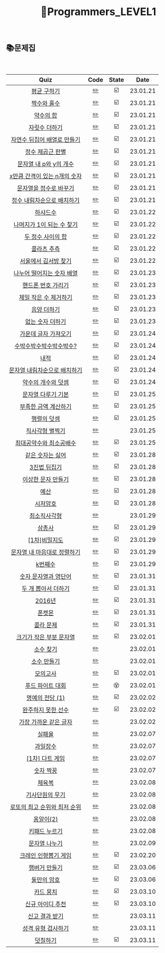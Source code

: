 <div align="center">
  <br />
  <h1> 🧑Programmers_LEVEL1 </h1>
  <br />
</div>

## 📚문제집

<br />

|                                                  Quiz                                                  |             Code              | State |   Date   |
| :----------------------------------------------------------------------------------------------------: | :---------------------------: | :---: | :------: |
|             [평균 구하기](https://school.programmers.co.kr/learn/courses/30/lessons/12944)             |     [✏️](./평균구하기.js)     |  ☑️   | 23.01.21 |
|             [짝수와 홀수](https://school.programmers.co.kr/learn/courses/30/lessons/12937)             |     [✏️](./짝수와홀수.js)     |  ☑️   | 23.01.21 |
|              [약수의 합](https://school.programmers.co.kr/learn/courses/30/lessons/12928)              |      [✏️](./약수의합.js)      |  ☑️   | 23.01.21 |
|            [자릿수 더하기](https://school.programmers.co.kr/learn/courses/30/lessons/12931)            |    [✏️](./자릿수더하기.js)    |  ☑️   | 23.01.21 |
|     [자연수 뒤집어 배열로 만들기](https://school.programmers.co.kr/learn/courses/30/lessons/12932)     |    [✏️](./자연수뒤집어.js)    |  ☑️   | 23.01.21 |
|          [정수 제곱근 판별](https://school.programmers.co.kr/learn/courses/30/lessons/12934)           |     [✏️](./정수제곱근.js)     |  ☑️   | 23.01.21 |
|       [문자열 내 p와 y의 개수](https://school.programmers.co.kr/learn/courses/30/lessons/12916)        |       [✏️](./py개수.js)       |  ☑️   | 23.01.21 |
|    [x만큼 간격이 있는 n개의 숫자](https://school.programmers.co.kr/learn/courses/30/lessons/12954)     |     [✏️](./x만큼간격.js)      |  ☑️   | 23.01.21 |
|       [문자열을 정수로 바꾸기](https://school.programmers.co.kr/learn/courses/30/lessons/12925)        |    [✏️](./문자열정수로.js)    |  ☑️   | 23.01.21 |
|     [정수 내림차순으로 배치하기](https://school.programmers.co.kr/learn/courses/30/lessons/12933)      |    [✏️](./정수내림차순.js)    |  ☑️   | 23.01.21 |
|              [하샤드수](https://school.programmers.co.kr/learn/courses/30/lessons/12947)               |      [✏️](./하샤드수.js)      |  ☑️   | 23.01.22 |
|      [나머지가 1이 되는 수 찾기](https://school.programmers.co.kr/learn/courses/30/lessons/87389)      |   [✏️](./나머지1되는수.js)    |  ☑️   | 23.01.22 |
|          [두 정수 사이의 합](https://school.programmers.co.kr/learn/courses/30/lessons/12912)          |    [✏️](./두정수사이합.js)    |  ☑️   | 23.01.22 |
|             [콜라츠 추측](https://school.programmers.co.kr/learn/courses/30/lessons/12943)             |     [✏️](./콜라츠추측.js)     |  ☑️   | 23.01.22 |
|        [서울에서 김서방 찾기](https://school.programmers.co.kr/learn/courses/30/lessons/12919)         |     [✏️](./김서방찾기.js)     |  ☑️   | 23.01.22 |
|      [나누어 떨어지는 숫자 배열](https://school.programmers.co.kr/learn/courses/30/lessons/12910)      | [✏️](./나누어떨어지는배열.js) |  ☑️   | 23.01.23 |
|         [핸드폰 번호 가리기](https://school.programmers.co.kr/learn/courses/30/lessons/12948)          |  [✏️](./핸드폰번호가리기.js)  |  ☑️   | 23.01.23 |
|        [제일 작은 수 제거하기](https://school.programmers.co.kr/learn/courses/30/lessons/12935)        |   [✏️](./제일작은수제거.js)   |  ☑️   | 23.01.23 |
|             [음양 더하기](https://school.programmers.co.kr/learn/courses/30/lessons/76501)             |     [✏️](./음양더하기.js)     |  ☑️   | 23.01.23 |
|          [없는 숫자 더하기](https://school.programmers.co.kr/learn/courses/30/lessons/86051)           |   [✏️](./없는숫자더하기.js)   |  ☑️   | 23.01.23 |
|        [가운데 글자 가져오기](https://school.programmers.co.kr/learn/courses/30/lessons/12903)         |     [✏️](./가운데글자.js)     |  ☑️   | 23.01.24 |
|       [수박수박수박수박수박수?](https://school.programmers.co.kr/learn/courses/30/lessons/12922)       |      [✏️](./수박수박.js)      |  ☑️   | 23.01.24 |
|                [내적](https://school.programmers.co.kr/learn/courses/30/lessons/70128)                 |        [✏️](./내적.js)        |  ☑️   | 23.01.24 |
|    [문자열 내림차순으로 배치하기](https://school.programmers.co.kr/learn/courses/30/lessons/12917)     |    [✏️](./내림차순배치.js)    |  ☑️   | 23.01.24 |
|         [약수의 개수와 덧셈](https://school.programmers.co.kr/learn/courses/30/lessons/77884)          |   [✏️](./약수의갯수덧셈.js)   |  ☑️   | 23.01.24 |
|         [문자열 다루기 기본](https://school.programmers.co.kr/learn/courses/30/lessons/12918)          |    [✏️](./문자열다루기.js)    |  ☑️   | 23.01.25 |
|        [부족한 금액 계산하기](https://school.programmers.co.kr/learn/courses/30/lessons/82612)         |     [✏️](./부족한금액.js)     |  ☑️   | 23.01.25 |
|             [행렬의 덧셈](https://school.programmers.co.kr/learn/courses/30/lessons/12950)             |      [✏️](./행렬덧셈.js)      |  ☑️   | 23.01.25 |
| [직사각형 별찍기](https://school.programmers.co.kr/learn/courses/30/lessons/12969?language=javascript) |     [✏️](./직사각형별.js)     |       | 23.01.25 |
|       [최대공약수와 최소공배수](https://school.programmers.co.kr/learn/courses/30/lessons/12940)       |    [✏️](./공약수공배수.js)    |  ☑️   | 23.01.25 |
|          [같은 숫자는 싫어](https://school.programmers.co.kr/learn/courses/30/lessons/12906)           |    [✏️](./같은숫자싫어.js)    |  ☑️   | 23.01.28 |
|            [3진법 뒤집기](https://school.programmers.co.kr/learn/courses/30/lessons/68935)             |    [✏️](./3진법뒤집기.js)     |  ☑️   | 23.01.28 |
|         [이상한 문자 만들기](https://school.programmers.co.kr/learn/courses/30/lessons/12930)          |  [✏️](./이상한문자만들기.js)  |  ☑️   | 23.01.28 |
|                [예산](https://school.programmers.co.kr/learn/courses/30/lessons/12982)                 |        [✏️](./예산.js)        |  ☑️   | 23.01.28 |
|              [시저암호](https://school.programmers.co.kr/learn/courses/30/lessons/12926)               |      [✏️](./시저암호.js)      |  ☑️   | 23.01.28 |
|            [최소직사각형](https://school.programmers.co.kr/learn/courses/30/lessons/86491)             |    [✏️](./최소직사각형.js)    |       | 23.01.29 |
|               [삼총사](https://school.programmers.co.kr/learn/courses/30/lessons/131705)               |       [✏️](./삼총사.js)       |  ☑️   | 23.01.29 |
|            [[1차]비밀지도](https://school.programmers.co.kr/learn/courses/30/lessons/17681)            |    [✏️](./보물찾기1차.js)     |  ☑️   | 23.01.29 |
|     [문자열 내 마음대로 정렬하기](https://school.programmers.co.kr/learn/courses/30/lessons/12915)     |   [✏️](./문자열마음대로.js)   |  ☑️   | 23.01.29 |
|               [k번째수](https://school.programmers.co.kr/learn/courses/30/lessons/42748)               |      [✏️](./k번째수.js)       |  ☑️   | 23.01.29 |
|        [숫자 문자열과 영단어](https://school.programmers.co.kr/learn/courses/30/lessons/81301)         |  [✏️](./숫자문자열영단어.js)  |  ☑️   | 23.01.31 |
|         [두 개 뽑아서 더하기](https://school.programmers.co.kr/learn/courses/30/lessons/68644)         |  [✏️](./두개뽑아서더하기.js)  |  ☑️   | 23.01.31 |
|               [2016년](https://school.programmers.co.kr/learn/courses/30/lessons/12901)                |       [✏️](./2016년.js)       |  ☑️   | 23.01.31 |
|                [폰켓몬](https://school.programmers.co.kr/learn/courses/30/lessons/1845)                |       [✏️](./폰켓몬.js)       |  ☑️   | 23.01.31 |
|             [콜라 문제](https://school.programmers.co.kr/learn/courses/30/lessons/132267)              |      [✏️](./콜라문제.js)      |  ☑️   | 23.01.31 |
|      [크기가 작은 부분 문자열](https://school.programmers.co.kr/learn/courses/30/lessons/147355)       |  [✏️](./크기가작은문자열.js)  |  ☑️   | 23.02.01 |
|              [소수 찾기](https://school.programmers.co.kr/learn/courses/30/lessons/12921)              |      [✏️](./소수찾기.js)      |       | 23.02.01 |
|             [소수 만들기](https://school.programmers.co.kr/learn/courses/30/lessons/12977)             |     [✏️](./소수만들기.js)     |       | 23.02.01 |
|              [모의고사](https://school.programmers.co.kr/learn/courses/30/lessons/42840)               |      [✏️](./모의고사.js)      |  ☑️   | 23.02.01 |
|          [푸드 파이트 대회](https://school.programmers.co.kr/learn/courses/30/lessons/134240)          |   [✏️](./푸드파이트대회.js)   |  😵   | 23.02.01 |
|          [명예의 전당 (1)](https://school.programmers.co.kr/learn/courses/30/lessons/138477)           |     [✏️](./명예의전당.js)     |  ☑️   | 23.02.02 |
|         [완주하지 못한 선수](https://school.programmers.co.kr/learn/courses/30/lessons/42576)          |    [✏️](./완주하지못한.js)    |  ☑️   | 23.02.02 |
|       [가장 가까운 같은 글자](https://school.programmers.co.kr/learn/courses/30/lessons/142086)        |   [✏️](./가장가까운글자.js)   |       | 23.02.02 |
|               [실패율](https://school.programmers.co.kr/learn/courses/30/lessons/42889)                |       [✏️](./실패율.js)       |       | 23.02.07 |
|              [과일장수](https://school.programmers.co.kr/learn/courses/30/lessons/135808)              |      [✏️](./과일장수.js)      |       | 23.02.07 |
|           [[1차] 다트 게임](https://school.programmers.co.kr/learn/courses/30/lessons/17682)           |      [✏️](./다트게임.js)      |       | 23.02.07 |
|             [숫자 짝꿍](https://school.programmers.co.kr/learn/courses/30/lessons/131128)              |      [✏️](./숫자짝꿍.js)      |       | 23.02.07 |
|               [체육복](https://school.programmers.co.kr/learn/courses/30/lessons/42862)                |       [✏️](./체육복.js)       |       | 23.02.08 |
|          [기사단원의 무기](https://school.programmers.co.kr/learn/courses/30/lessons/136798)           |    [✏️](./기사단원무기.js)    |       | 23.02.08 |
|    [로또의 최고 순위와 최저 순위](https://school.programmers.co.kr/learn/courses/30/lessons/77484)     |        [✏️](./로또.js)        |       | 23.02.08 |
|             [옹알이(2)](https://school.programmers.co.kr/learn/courses/30/lessons/133499)              |      [✏️](./옹알이2.js)       |       | 23.02.08 |
|            [키패드 누르기](https://school.programmers.co.kr/learn/courses/30/lessons/67256)            |    [✏️](./키패드누르기.js)    |       | 23.02.08 |
|           [문자열 나누기](https://school.programmers.co.kr/learn/courses/30/lessons/140108)            |    [✏️](./문자열나누기.js)    |       | 23.02.09 |
|        [크레인 인형뽑기 게임](https://school.programmers.co.kr/learn/courses/30/lessons/64061)         |   [✏️](./크레인인형뽑기.js)   |  ☑️   | 23.02.20 |
|           [햄버거 만들기](https://school.programmers.co.kr/learn/courses/30/lessons/133502)            |       [✏️](./햄버거.js)       |  ☑️   | 23.03.06 |
|            [둘만의 암호](https://school.programmers.co.kr/learn/courses/30/lessons/155652)             |     [✏️](./둘만의암호.js)     |  ☑️   | 23.03.06 |
|             [카드 뭉치](https://school.programmers.co.kr/learn/courses/30/lessons/159994)              |      [✏️](./카드뭉치.js)      |  ☑️   | 23.03.10 |
|          [신규 아이디 추천](https://school.programmers.co.kr/learn/courses/30/lessons/72410)           |   [✏️](./신규아이디추천.js)   |  ☑️   | 23.03.10 |
|           [신고 결과 받기](https://school.programmers.co.kr/learn/courses/30/lessons/92334)            |    [✏️](./신고결과받기.js)    |       | 23.03.11 |
|         [성격 유형 검사하기](https://school.programmers.co.kr/learn/courses/30/lessons/118666)         |    [✏️](./성격유형검사.js)    |       | 23.03.11 |
|              [덧칠하기](https://school.programmers.co.kr/learn/courses/30/lessons/161989)              |      [✏️](./덧칠하기.js)      |  ☑️   | 23.03.11 |
